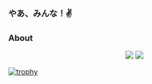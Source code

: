 ### やあ、みんな！✌
### About

<p align="center">
  <img src="https://github-readme-stats.vercel.app/api?username=Fumolat&show_icons=true&theme=dark" />
  <img src="https://github-readme-stats.vercel.app/api/top-langs/?username=Fumolat&theme=dark&layout=compact" />
  
  
  [![trophy](https://github-profile-trophy.vercel.app/?username=Fumolat)](https://github.com/Fumolat/github-profile-trophy)
</p>

